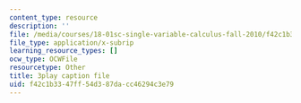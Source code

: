 ```yaml
---
content_type: resource
description: ''
file: /media/courses/18-01sc-single-variable-calculus-fall-2010/f42c1b3347ff54d387dacc46294c3e79_pWXh5t-37Qg.vtt
file_type: application/x-subrip
learning_resource_types: []
ocw_type: OCWFile
resourcetype: Other
title: 3play caption file
uid: f42c1b33-47ff-54d3-87da-cc46294c3e79
---
```

